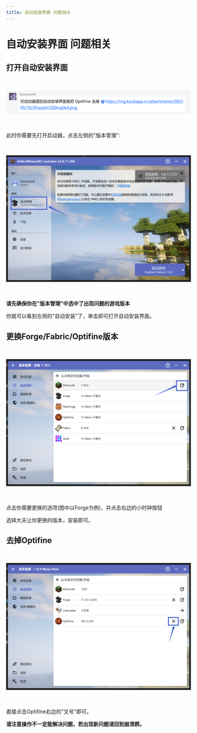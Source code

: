 ```yaml
---
title: 自动安装界面 问题相关
---
```


# 自动安装界面 问题相关

## 打开自动安装界面

<br>

![示例](install/1.png)

<br>

此时你需要先打开启动器，点击左侧的"版本管理":

<br>

![示例](install/2.png)

<br>

**请先确保你在"版本管理"中选中了出现问题的游戏版本**

你就可以看到左侧的"自动安装"了，单击即可打开自动安装界面。

## 更换Forge/Fabric/Optifine版本

<br>

![示例](install/3.png)

<br>

点击你需要更换的选项(图中以Forge为例)，并点击右边的小时钟按钮

选择大夫让你更换的版本，安装即可。

## 去掉Optifine

<br>

![示例](install/4.png)

<br>

直接点击Optifine右边的"叉号"即可。

**请注意操作不一定能解决问题，若出现新问题请回到崩溃群。**